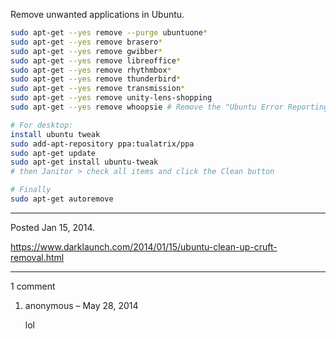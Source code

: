 Remove unwanted applications in Ubuntu.

```bash
sudo apt-get --yes remove --purge ubuntuone*
sudo apt-get --yes remove brasero*
sudo apt-get --yes remove gwibber*
sudo apt-get --yes remove libreoffice*
sudo apt-get --yes remove rhythmbox*
sudo apt-get --yes remove thunderbird*
sudo apt-get --yes remove transmission*
sudo apt-get --yes remove unity-lens-shopping
sudo apt-get --yes remove whoopsie # Remove the "Ubuntu Error Reporting" daemon

# For desktop:
install ubuntu tweak
sudo add-apt-repository ppa:tualatrix/ppa
sudo apt-get update
sudo apt-get install ubuntu-tweak
# then Janitor > check all items and click the Clean button

# Finally
sudo apt-get autoremove
```

---

Posted Jan 15, 2014.

https://www.darklaunch.com/2014/01/15/ubuntu-clean-up-cruft-removal.html

---

1 comment

<ol>
    <li>
        <div>
            anonymous &ndash; May 28, 2014
            <div>
                <p>lol</p>
            </div>
        </div>
    </li>
</ol>
